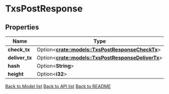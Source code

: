# TxsPostResponse

## Properties

Name | Type | Description | Notes
------------ | ------------- | ------------- | -------------
**check_tx** | Option<[**crate::models::TxsPostResponseCheckTx**](_txs_post_response_check_tx.md)> |  | [optional]
**deliver_tx** | Option<[**crate::models::TxsPostResponseDeliverTx**](_txs_post_response_deliver_tx.md)> |  | [optional]
**hash** | Option<**String**> |  | [optional]
**height** | Option<**i32**> |  | [optional]

[Back to Model list](../README.md#documentation-for-models) [Back to API list](../README.md#documentation-for-api-endpoints) [Back to README](../README.md)


